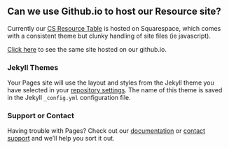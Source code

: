 ## Can we use Github.io to host our Resource site?

Currently our [CS Resource Table](https://www.whitemountainscience.org/resource-table) is hosted on Squarespace, which comes with a consistent theme but clunky handling of site files (ie javascript).

<a href="resource_datatable.html">Click here</a> to see the same site hosted on our github.io.

### Jekyll Themes

Your Pages site will use the layout and styles from the Jekyll theme you have selected in your [repository settings](https://github.com/wmsi/wmsi.github.io/settings). The name of this theme is saved in the Jekyll `_config.yml` configuration file.

### Support or Contact

Having trouble with Pages? Check out our [documentation](https://help.github.com/categories/github-pages-basics/) or [contact support](https://github.com/contact) and we’ll help you sort it out.

